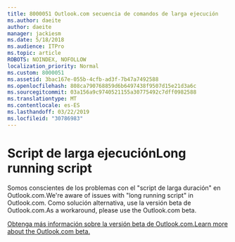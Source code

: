 ```yaml
---
title: 8000051 Outlook.com secuencia de comandos de larga ejecución
ms.author: daeite
author: daeite
manager: jackiesm
ms.date: 5/18/2018
ms.audience: ITPro
ms.topic: article
ROBOTS: NOINDEX, NOFOLLOW
localization_priority: Normal
ms.custom: 8000051
ms.assetid: 3bac167e-055b-4cfb-ad3f-7b47a7492588
ms.openlocfilehash: 808ca790768859d6b6497438f9507d15e21d3a6c
ms.sourcegitcommit: 03a156a9c9740521155a30775492c7dff0982588
ms.translationtype: MT
ms.contentlocale: es-ES
ms.lasthandoff: 03/22/2019
ms.locfileid: "30786983"
---
```

# <a name="long-running-script"></a><span data-ttu-id="cbe07-102">Script de larga ejecución</span><span class="sxs-lookup"><span data-stu-id="cbe07-102">Long running script</span></span>

<span data-ttu-id="cbe07-103">Somos conscientes de los problemas con el "script de larga duración" en Outlook.com.</span><span class="sxs-lookup"><span data-stu-id="cbe07-103">We're aware of issues with "long running script" in Outlook.com.</span></span> <span data-ttu-id="cbe07-104">Como solución alternativa, use la versión beta de Outlook.com.</span><span class="sxs-lookup"><span data-stu-id="cbe07-104">As a workaround, please use the Outlook.com beta.</span></span>
  
[<span data-ttu-id="cbe07-105">Obtenga más información sobre la versión beta de Outlook.com.</span><span class="sxs-lookup"><span data-stu-id="cbe07-105">Learn more about the Outlook.com beta.</span></span>](https://go.microsoft.com/fwlink/p/?linkid=874356)
  

